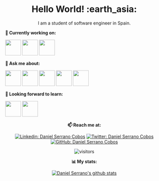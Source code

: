 <h1 align= "center"><b>Hello World! :earth_asia:</b></h1>


<p align="center">
I am a student of software engineer in Spain.
</p>



**🌱 Currently working on:**

<code><a href="https://www.python.org/" target="_blank"><img height="50" src="https://www.vectorlogo.zone/logos/python/python-ar21.svg"></a></code>
<code><a href="https://www.javascript.com/" target="_blank"><img height="50" src="https://www.vectorlogo.zone/logos/javascript/javascript-ar21.svg"></a></code>
<code><a href="https://www.mongodb.com/" target="_blank"><img height="50" src="https://www.vectorlogo.zone/logos/mongodb/mongodb-ar21.svg"></a></code>



**💬 Ask me about:**

<code><a href="https:///" target="_blank"><img height="50" src="https://www.vectorlogo.zone/logos/linux/linux-ar21.svg"></a></code>
<code><a href="https://www.python.org/" target="_blank"><img height="50" src="https://www.vectorlogo.zone/logos/python/python-ar21.svg"></a></code>
<code><a href="https://www.docker.com/" target="_blank"><img height="50" src="https://www.vectorlogo.zone/logos/docker/docker-ar21.svg"></a></code>
<code><a href="https://git-scm.com//" target="_blank"><img height="50" src="https://www.vectorlogo.zone/logos/git-scm/git-scm-ar21.svg"></a></code>
<code><a href="https://www.mongodb.com/" target="_blank"><img height="50" src="https://www.vectorlogo.zone/logos/mongodb/mongodb-ar21.svg"></a></code>

**🌱 Looking forward to learn:**


<code><a href="https://reactjs.org/" target="_blank"><img height="50" src="https://www.vectorlogo.zone/logos/reactjs/reactjs-ar21.svg"></a></code>
<code><a href="https://cloud.google.com/" target="_blank"><img height="50" src="https://www.vectorlogo.zone/logos/google_cloud/google_cloud-ar21.svg"></a></code>

<div align="center">

**📫 Reach me at:**<br>

[![Linkedin: Daniel Serrano Cobos](https://img.shields.io/badge/-Daniel%20Serrano%20Cobos-blue?style=flat-square&logo=Linkedin&logoColor=white&link=https://www.linkedin.com/in/daniel-serrano-cobos/)](https://www.linkedin.com/in/daniel-serrano-cobos/)
[![Twitter: Daniel Serrano Cobos](https://img.shields.io/twitter/follow/d_serranoc?style=social)](https://twitter.com/d_serranoc)
[![GitHub: Daniel Serrano Cobos](https://img.shields.io/github/followers/theroxd4n?label=Daniel%20Serrano%20Cobos&style=social)](https://github.com//theroxd4n)

<div align="center">

![visitors](https://visitor-badge.glitch.me/badge?page_id=theroxd4n.visitor-badge)

</div>  


**📊 My stats:**

[![Daniel Serrano's github stats](https://github-readme-stats.vercel.app/api?username=dserranoc)](https://github.com/dserranoc)

